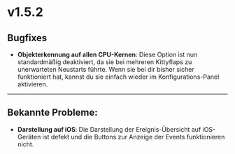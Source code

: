 # v1.5.2

## Bugfixes
- **Objekterkennung auf allen CPU-Kernen**: Diese Option ist nun standardmäßig deaktiviert, da sie bei mehreren Kittyflaps zu unerwarteten Neustarts führte. Wenn sie bei dir bisher sicher funktioniert hat, kannst du sie einfach wieder im Konfigurations-Panel aktivieren.

---------

## Bekannte Probleme:
- **Darstellung auf iOS**: Die Darstellung der Ereignis-Übersicht auf iOS-Geräten ist defekt und die Buttons zur Anzeige der Events funktionieren nicht.